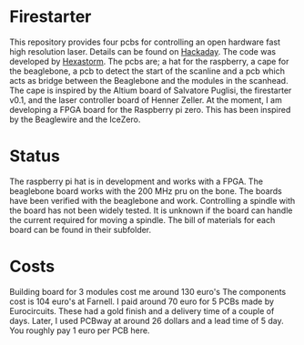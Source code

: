 # Firestarter
This repository provides four pcbs for controlling an open hardware fast high resolution laser.
Details can be found on [Hackaday](https://hackaday.io/project/21933-open-hardware-fast-high-resolution-laser). The code was developed by [Hexastorm](https://www.hexastorm.com).
The pcbs are; a hat for the raspberry, a cape for the beaglebone, a pcb to detect the start of the scanline and a pcb which acts as bridge between the Beaglebone and the modules in the scanhead. 
The cape is inspired by the Altium board of Salvatore Puglisi, the firestarter v0.1, and the laser controller board of Henner Zeller.
At the moment, I am developing a FPGA board for the Raspberry pi zero. This has been inspired by the Beaglewire and the IceZero.

# Status
The raspberry pi hat is in development and works with a FPGA. The beaglebone board works with the 200 MHz pru on the bone.
The boards have been verified with the beaglebone and work. Controlling a spindle with the board has not been widely tested.
It is unknown if the board can handle the current required for moving a spindle.
The bill of materials for each board can be found in their subfolder.

# Costs
Building board for 3 modules cost me around 130 euro's The components cost is 104 euro's at Farnell. I paid around 70 euro for 5 PCBs made by Eurocircuits. These had a gold finish and a delivery time of a couple of days. Later, I used PCBway at around 26 dollars and a lead time of 5 day. You roughly pay 1 euro per PCB here.
